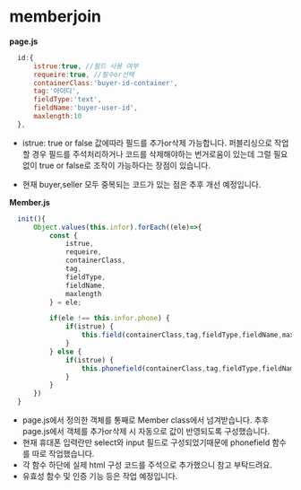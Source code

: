﻿# memberjoin

**page.js**
```js
  id:{
      istrue:true, //필드 사용 여부
      requeire:true, //필수or선택
      containerClass:'buyer-id-container',
      tag:'아이디',
      fieldType:'text',
      fieldName:'buyer-user-id',
      maxlength:10
  },
```

- istrue: true or false 값에따라 필드를 추가or삭제 가능합니다.
퍼블리싱으로 작업 할 경우 필드를 주석처리하거나 코드를 삭제해야하는 번거로움이 있는데
그럴 필요없이 true or false로 조작이 가능하다는 장점이 있습니다.

- 현재 buyer,seller 모두 중복되는 코드가 있는 점은 추후 개선 예정입니다.

**Member.js**
```js
  init(){
      Object.values(this.infor).forEach((ele)=>{
          const {
              istrue,
              requeire,
              containerClass,
              tag,
              fieldType,
              fieldName,
              maxlength
          } = ele;

          if(ele !== this.infor.phone) {
              if(istrue) {
                  this.field(containerClass,tag,fieldType,fieldName,maxlength)
              }
          } else {
              if(istrue) {
                  this.phonefield(containerClass,tag,fieldType,fieldName,maxlength)
              }
          }
      })
  }
```

- page.js에서 정의한 객체를 통째로 Member class에서 넘겨받습니다.
추후 page.js에서 객체를 추가or삭제 시 자동으로 값이 반영되도록 구성했습니다.
- 현재 휴대폰 입력란만 select와 input 필드로 구성되었기때문에 phonefield 함수를 따로 작업했습니다.
- 각 함수 하단에 실제 html 구성 코드를 주석으로 추가했으니 참고 부탁드려요.
- 유효성 함수 및 인증 기능 등은 작업 예정입니다.

